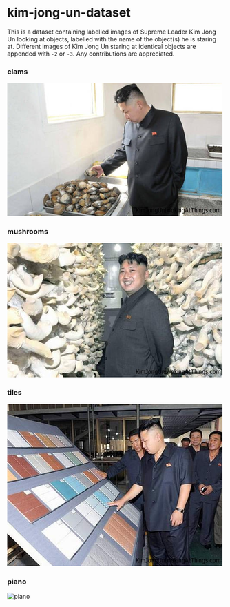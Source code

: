 # kim-jong-un-dataset

This is a dataset containing labelled images of Supreme Leader Kim Jong Un looking at objects, labelled with the name of the object(s) he is staring at. Different images of Kim Jong Un staring at identical objects are appended with `-2` or `-3`. Any contributions are appreciated.


### clams
![clams](dataset/clams.jpg)

### mushrooms
![mushrooms](dataset/mushrooms.jpg)

### tiles
![tiles](dataset/tiles.jpg)

### piano
![piano](datasets/[piano.jpg)
